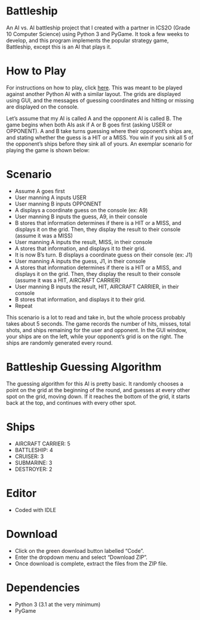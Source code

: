 # Battleship
An AI vs. AI battleship project that I created with a partner in ICS2O (Grade 10 Computer Science) using Python 3 and PyGame. It took a few weeks to develop, and this program implements the popular strategy game, Battleship, except this is an AI that plays it. 

# How to Play
For instructions on how to play, click [here](https://en.wikipedia.org/wiki/Battleship_(game)). This was meant to be played against another Python AI with a similar layout. The grids are displayed using GUI, and the messages of guessing coordinates and hitting or missing are displayed on the console.

Let’s assume that my AI is called A and the opponent AI is called B. The game begins when both AIs ask if A or B goes first (asking USER or OPPONENT). A and B take turns guessing where their opponent’s ships are, and stating whether the guess is a HIT or a MISS. You win if you sink all 5 of the opponent’s ships before they sink all of yours. An exemplar scenario for playing the game is shown below:

# Scenario
 - Assume A goes first
 - User manning A inputs USER
 - User manning B inputs OPPONENT
 - A displays a coordinate guess on the console (ex: A9)
 - User manning B inputs the guess, A9, in their console
 - B stores that information determines if there is a HIT or a MISS, and displays it on the grid. Then, they display the result to their console (assume it was a MISS)
 - User manning A inputs the result, MISS, in their console
 - A stores that information, and displays it to their grid.
 - It is now B’s turn. B displays a coordinate guess on their console (ex: J1)
 - User manning A inputs the guess, J1, in their console
 - A stores that information determines if there is a HIT or a MISS, and displays it on the grid. Then, they display the result to their console (assume it was a HIT,      AIRCRAFT CARRIER)
 - User manning B inputs the result, HIT, AIRCRAFT CARRIER, in their console
 - B stores that information, and displays it to their grid.
 - Repeat

This scenario is a lot to read and take in, but the whole process probably takes about 5 seconds.  The game records the number of hits, misses, total shots, and ships remaining for the user and opponent. In the GUI window, your ships are on the left, while your opponent’s grid is on the right. The ships are randomly generated every round. 

# Battleship Guessing Algorithm
The guessing algorithm for this AI is pretty basic. It randomly chooses a point on the grid at the beginning of the round, and guesses at every other spot on the grid, moving down. If it reaches the bottom of the grid, it starts back at the top, and continues with every other spot.

# Ships
 - AIRCRAFT CARRIER: 5
 - BATTLESHIP: 4
 - CRUISER: 3
 - SUBMARINE: 3
 - DESTROYER: 2

# Editor
 - Coded with IDLE

# Download
 - Click on the green download button labelled “Code”.
 - Enter the dropdown menu and select “Download ZIP”.
 - Once download is complete, extract the files from the ZIP file.

# Dependencies
 - Python 3 (3.1 at the very minimum)
 - PyGame




